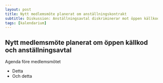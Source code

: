 ```yaml
---
layout: post
title: Nytt medlemsmöte planerat om anställningskontrakt
subtitle: Diskussion: Anställningsavtal diskriminerar mot öppen källkod
tags: [kalendarium]
---
```


## Nytt medlemsmöte planerat om öppen källkod och anställningsavtal

Agenda före medlemsmötet
* Detta
* Och detta
